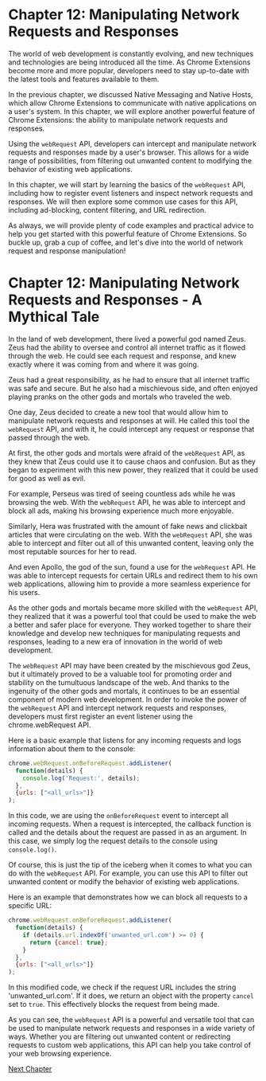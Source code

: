 # Chapter 12: Manipulating Network Requests and Responses

The world of web development is constantly evolving, and new techniques and technologies are being introduced all the time. As Chrome Extensions become more and more popular, developers need to stay up-to-date with the latest tools and features available to them.

In the previous chapter, we discussed Native Messaging and Native Hosts, which allow Chrome Extensions to communicate with native applications on a user's system. In this chapter, we will explore another powerful feature of Chrome Extensions: the ability to manipulate network requests and responses.

Using the `webRequest` API, developers can intercept and manipulate network requests and responses made by a user's browser. This allows for a wide range of possibilities, from filtering out unwanted content to modifying the behavior of existing web applications.

In this chapter, we will start by learning the basics of the `webRequest` API, including how to register event listeners and inspect network requests and responses. We will then explore some common use cases for this API, including ad-blocking, content filtering, and URL redirection.

As always, we will provide plenty of code examples and practical advice to help you get started with this powerful feature of Chrome Extensions. So buckle up, grab a cup of coffee, and let's dive into the world of network request and response manipulation!
# Chapter 12: Manipulating Network Requests and Responses - A Mythical Tale

In the land of web development, there lived a powerful god named Zeus. Zeus had the ability to oversee and control all internet traffic as it flowed through the web. He could see each request and response, and knew exactly where it was coming from and where it was going.

Zeus had a great responsibility, as he had to ensure that all internet traffic was safe and secure. But he also had a mischievous side, and often enjoyed playing pranks on the other gods and mortals who traveled the web.

One day, Zeus decided to create a new tool that would allow him to manipulate network requests and responses at will. He called this tool the `webRequest` API, and with it, he could intercept any request or response that passed through the web.

At first, the other gods and mortals were afraid of the `webRequest` API, as they knew that Zeus could use it to cause chaos and confusion. But as they began to experiment with this new power, they realized that it could be used for good as well as evil.

For example, Perseus was tired of seeing countless ads while he was browsing the web. With the `webRequest` API, he was able to intercept and block all ads, making his browsing experience much more enjoyable.

Similarly, Hera was frustrated with the amount of fake news and clickbait articles that were circulating on the web. With the `webRequest` API, she was able to intercept and filter out all of this unwanted content, leaving only the most reputable sources for her to read.

And even Apollo, the god of the sun, found a use for the `webRequest` API. He was able to intercept requests for certain URLs and redirect them to his own web applications, allowing him to provide a more seamless experience for his users.

As the other gods and mortals became more skilled with the `webRequest` API, they realized that it was a powerful tool that could be used to make the web a better and safer place for everyone. They worked together to share their knowledge and develop new techniques for manipulating requests and responses, leading to a new era of innovation in the world of web development.

The `webRequest` API may have been created by the mischievous god Zeus, but it ultimately proved to be a valuable tool for promoting order and stability on the tumultuous landscape of the web. And thanks to the ingenuity of the other gods and mortals, it continues to be an essential component of modern web development.
In order to invoke the power of the `webRequest` API and intercept network requests and responses, developers must first register an event listener using the chrome.webRequest API.

Here is a basic example that listens for any incoming requests and logs information about them to the console:

```javascript
chrome.webRequest.onBeforeRequest.addListener(
  function(details) {
    console.log('Request:', details);
  },
  {urls: ["<all_urls>"]}
);
```

In this code, we are using the `onBeforeRequest` event to intercept all incoming requests. When a request is intercepted, the callback function is called and the details about the request are passed in as an argument. In this case, we simply log the request details to the console using `console.log()`.

Of course, this is just the tip of the iceberg when it comes to what you can do with the `webRequest` API. For example, you can use this API to filter out unwanted content or modify the behavior of existing web applications.

Here is an example that demonstrates how we can block all requests to a specific URL:

```javascript
chrome.webRequest.onBeforeRequest.addListener(
  function(details) {
    if (details.url.indexOf('unwanted_url.com') >= 0) {
      return {cancel: true};
    }
  },
  {urls: ["<all_urls>"]}
);
```

In this modified code, we check if the request URL includes the string 'unwanted_url.com'. If it does, we return an object with the property `cancel` set to `true`. This effectively blocks the request from being made.

As you can see, the `webRequest` API is a powerful and versatile tool that can be used to manipulate network requests and responses in a wide variety of ways. Whether you are filtering out unwanted content or redirecting requests to custom web applications, this API can help you take control of your web browsing experience.


[Next Chapter](13_Chapter13.md)